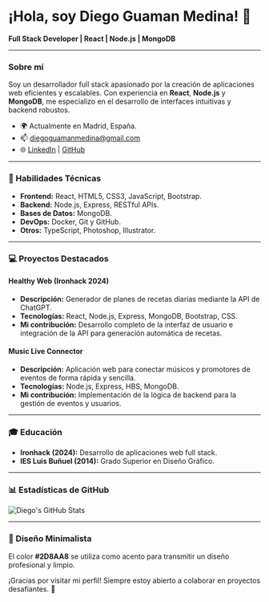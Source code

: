 # ¡Hola, soy Diego Guaman Medina! 👋

**Full Stack Developer | React | Node.js | MongoDB**

---

### Sobre mí

Soy un desarrollador full stack apasionado por la creación de aplicaciones web eficientes y escalables. Con experiencia en **React**, **Node.js** y **MongoDB**, me especializo en el desarrollo de interfaces intuitivas y backend robustos.

- 🌍 Actualmente en Madrid, España.
- 📫 [diegoguamanmedina@gmail.com](mailto:diegoguamanmedina@gmail.com)
- 🌐 [LinkedIn](https://www.linkedin.com/in/diego-guaman-medina-full-stack-developer-frontend-backend) | [GitHub](https://github.com/diegoguaman?tab=repositories)

---

### 🌟 Habilidades Técnicas

- **Frontend:** React, HTML5, CSS3, JavaScript, Bootstrap.
- **Backend:** Node.js, Express, RESTful APIs.
- **Bases de Datos:** MongoDB.
- **DevOps:** Docker, Git y GitHub.
- **Otros:** TypeScript, Photoshop, Illustrator.

---

### 💻 Proyectos Destacados

#### Healthy Web (Ironhack 2024)
- **Descripción:** Generador de planes de recetas diarias mediante la API de ChatGPT.
- **Tecnologías:** React, Node.js, Express, MongoDB, Bootstrap, CSS.
- **Mi contribución:** Desarrollo completo de la interfaz de usuario e integración de la API para generación automática de recetas.

#### Music Live Connector
- **Descripción:** Aplicación web para conectar músicos y promotores de eventos de forma rápida y sencilla.
- **Tecnologías:** Node.js, Express, HBS, MongoDB.
- **Mi contribución:** Implementación de la lógica de backend para la gestión de eventos y usuarios.

---

### 🎓 Educación

- **Ironhack (2024):** Desarrollo de aplicaciones web full stack.
- **IES Luis Buñuel (2014):** Grado Superior en Diseño Gráfico.

---

### 📊 Estadísticas de GitHub

![Diego's GitHub Stats](https://github-readme-stats.vercel.app/api?username=diegoguaman&show_icons=true&theme=vue&title_color=2D8AA8&icon_color=2D8AA8)

---

### 🎨 Diseño Minimalista

El color **#2D8AA8** se utiliza como acento para transmitir un diseño profesional y limpio.

¡Gracias por visitar mi perfil! Siempre estoy abierto a colaborar en proyectos desafiantes. 🚀

